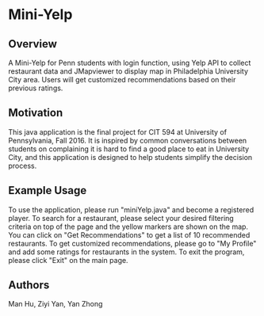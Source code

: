 # Mini-Yelp

## Overview
A Mini-Yelp for Penn students with login function, using Yelp API to collect restaurant data and JMapviewer to display map in Philadelphia University City area. Users will get customized recommendations based on their previous ratings.
## Motivation
This java application is the final project for CIT 594 at University of Pennsylvania, Fall 2016. It is inspired by common conversations between students on complaining it is hard to find a good place to eat in University City, and this application is designed to help students simplify the decision process. 
## Example Usage
To use the application, please run "miniYelp.java" and become a registered player. To search for a restaurant, please select your desired filtering criteria on top of the page and the yellow markers are shown on the map. You can click on "Get Recommendations" to get a list of 10 recommended restaurants. To get customized recommendations, please go to "My Profile" and add some ratings for restaurants in the system. To exit the program, please click "Exit" on the main page. 
## Authors
Man Hu, Ziyi Yan, Yan Zhong
